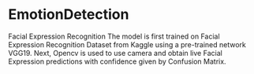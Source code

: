 # EmotionDetection
Facial Expression Recognition
The model is first trained on Facial Expression Recognition Dataset from Kaggle using a pre-trained network VGG19. 
Next, Opencv is used to use camera and obtain live  Facial Expression predictions with confidence given by Confusion Matrix.
